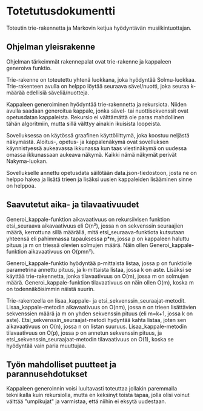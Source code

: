 # Totetutusdokumentti

Toteutin trie-rakennetta ja Markovin ketjua hyödyntävän musiikintuottajan.

## Ohjelman yleisrakenne

Ohjelman tärkeimmät rakennepalat ovat trie-rakenne ja kappaleen generoiva funktio.

Trie-rakenne on toteutettu yhtenä luokkana, joka hyödyntää Solmu-luokkaa. Trie-rakenteen avulla on helppo löytää seuraava sävel/nuotti, joka seuraa k-määrää edellisiä säveliä/nuotteja. 

Kappaleen generoiminen hyödyntää trie-rakennetta ja rekursiota. Niiden avulla saadaan generoitua kappale, jonka sävel- tai nuottisekvenssit ovat opetusdatan kappaleista. Rekursio ei välttämättä ole paras mahdollinen tähän algoritmiin, mutta sillä välttyy ainakin ikuisista loopeista.

Sovelluksessa on käytössä graafinen käyttöliittymä, joka koostuu neljästä näkymästä. Aloitus-, opetus- ja kappalenäkymä ovat sovelluksen käynnistyessä aukeavassa ikkunassa kun taas viestinäkymä on uudessa omassa ikkunassaan aukeava näkymä. Kaikki nämä näkymät perivät Nakyma-luokan.

Sovellukselle annettu opetusdata säilötään data.json-tiedostoon, josta ne on helppo hakea ja lisätä trieen ja lisäksi uusien kappaleiden lisääminen sinne on helppoa.

## Saavutetut aika- ja tilavaativuudet

Generoi_kappale-funktion aikavaativuus on rekursiivisen funktion etsi_seuraava aikavaativuus eli O(n²), jossa n on sekvenssin seuraajien määrä, kerrottuna sillä määrällä, mitä etsi_seuraava-funktiota kutsutaan yhteensä eli pahimmassa tapauksessa p*m, jossa p on kappaleen haluttu pituus ja m on triessä olevien solmujen määrä. Näin ollen Generoi_kappale-funktion aikavaativuus on O(pmn²).

Generoi_kappale-funktio hyödyntää p-mittaista listaa, jossa p on funktiolle parametrina annettu pituus, ja k-mittaista listaa, jossa k on aste. Lisäksi se käyttää trie-rakennetta, jonka tilavaativuus on O(m), jossa m on solmujen määrä. Generoi_kappale-funktion tilavaativuus on näin ollen O(m), koska m on todennäköisimmin näistä suurin.

Trie-rakenteella on lisaa_kappale- ja etsi_sekvenssin_seuraajat-metodit. Lisaa_kappale-metodin aikavaativuus on O(nm), jossa n on trieen lisättävien sekvenssien määrä ja m on yhden sekvenssin pituus (eli m=k+1, jossa k on aste). Etsi_sekvenssin_seuraajat-metodi hydyntää kahta listaa, joten sen aikavaativuus on O(n), jossa n on listan suuruus. Lisaa_kappale-metodin tilavaativuus on O(p), jossa p on annetun sekvenssin pituus, ja etsi_sekvenssin_seuraajaat-metodin tilavaativuus on O(1), koska se hyödyntää vain paria muuttujaa.


## Työn mahdolliset puutteet ja parannusehdotukset

Kappaleen generoinnin voisi luultavasti toteuttaa jollakin paremmalla tekniikalla kuin rekursiolla, mutta en keksinyt toista tapaa, jolla olisi voinut välttää "umpikujat" ja varmistaa, että niihin ei eksytä uudestaan. 



